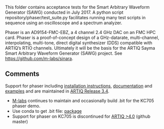 
This folder contains acceptance tests for the Smart Arbitrary Waveform Generator (SAWG) conducted in July 2017. A python script repository/phaser/test_suite.py facilitates running many test scripts in sequence using an oscilloscope and a spectrum analyzer. 

Phaser is an AD9154-FMC-EBZ, a 4 channel 2.4 GHz DAC on an FMC HPC card. Phaser is a proof-of-concept design of a GHz-datarate, multi-channel, interpolating, multi-tone, direct digital synthesizer (DDS) compatible with ARTIQ’s RTIO channels. Ultimately it will be the basis for the ARTIQ Sayma Smart Arbitrary Waveform Generator (SAWG) project. See https://github.com/m-labs/sinara.

## Comments

Support for phaser including [installation instructions](http://m-labs.hk/artiq/manual-release-3/core_device.html?highlight=phaser#phaser), [documentation](http://m-labs.hk/artiq/manual-release-3/core_drivers_reference.html?highlight=sawg#module-artiq.coredevice.sawg) and [examples](https://github.com/m-labs/artiq/tree/3.4/artiq/examples/phaser) and are maintained in 
[ARTIQ Release 3.4](https://github.com/m-labs/artiq/tree/3.4). 
- [M-labs](http://m-labs.hk/artiq/index.html) continues to maintain and occasionally build .bit for the KC705 phaser demo.
-  Use conda to get .bit file: [package](https://anaconda.org/m-labs/artiq-kc705-phaser/files)
- Support for phaser on KC705 is discontinued for [ARTIQ >4.0](https://github.com/m-labs/artiq) (github master)
